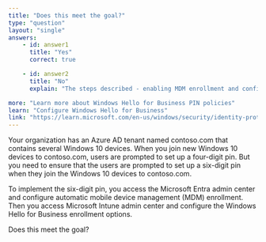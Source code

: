 ```yaml
---
title: "Does this meet the goal?"
type: "question"
layout: "single"
answers:
    - id: answer1
      title: "Yes"
      correct: true

    - id: answer2
      title: "No"
      explain: "The steps described - enabling MDM enrollment and configuring Windows Hello for Business settings in Intune - are exactly what's needed to change the PIN length requirement"

more: "Learn more about Windows Hello for Business PIN policies"
learn: "Configure Windows Hello for Business"
link: "https://learn.microsoft.com/en-us/windows/security/identity-protection/hello-for-business/hello-manage-in-organization"
---
```

Your organization has an Azure AD tenant named contoso.com that contains several Windows 10 devices. When you join new Windows 10 devices to contoso.com, users are prompted to set up a four-digit pin. But you need to ensure that the users are prompted to set up a six-digit pin when they join the Windows 10 devices to contoso.com.

To implement the six-digit pin, you access the Microsoft Entra admin center and configure automatic mobile device management (MDM) enrollment. Then you access Microsoft Intune admin center and configure the Windows Hello for Business enrollment options.

Does this meet the goal?
